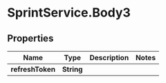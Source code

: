 # SprintService.Body3

## Properties
Name | Type | Description | Notes
------------ | ------------- | ------------- | -------------
**refreshToken** | **String** |  | 
